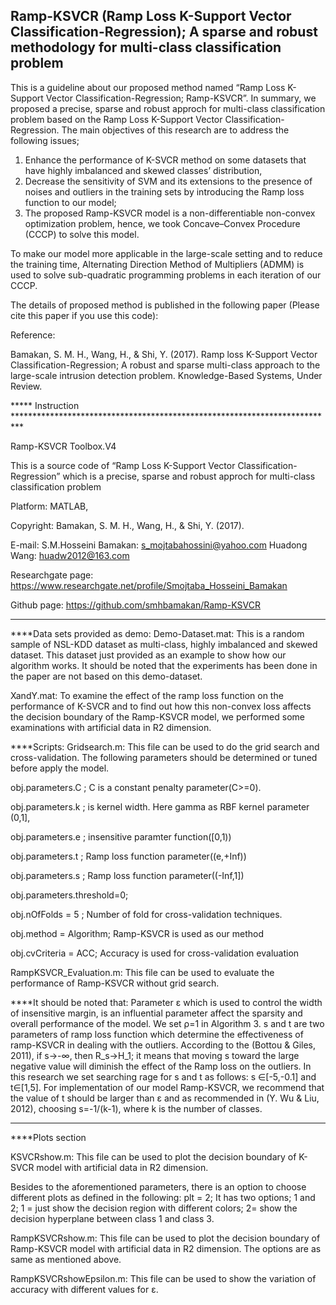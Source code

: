 Ramp-KSVCR (Ramp Loss K-Support Vector Classification-Regression); 
A sparse and robust methodology for multi-class classification problem
--
This is a guideline about our proposed method named “Ramp Loss K-Support Vector Classification-Regression; Ramp-KSVCR”. In summary, we proposed a precise, sparse and robust approch for multi-class classification problem based on the Ramp Loss K-Support Vector Classification-Regression. The main objectives of this research are to address the following issues; 

1) Enhance the performance of K-SVCR method on some datasets that have highly imbalanced and skewed classes’ distribution,
2) Decrease the sensitivity of SVM and its extensions to the presence of noises and outliers in the training sets by introducing the Ramp loss function to our model; 
3) The proposed Ramp-KSVCR model is a non-differentiable non-convex optimization problem, hence, we took Concave–Convex Procedure (CCCP) to solve this model.

To make our model more applicable in the large-scale setting and to reduce the training time, Alternating Direction Method of Multipliers (ADMM) is used to solve sub-quadratic programming problems in each iteration of our CCCP.

The details of proposed method is published in the following paper (Please cite this paper if you use this code):

Reference:

Bamakan, S. M. H., Wang, H., & Shi, Y. (2017). Ramp loss K-Support Vector Classification-Regression; A robust and sparse multi-class approach to the large-scale intrusion detection problem. Knowledge-Based Systems, Under Review.

***** Instruction **************************************************************************

Ramp-KSVCR Toolbox.V4

This is a source code of “Ramp Loss K-Support Vector Classification-Regression” which is a precise, sparse and robust approch for multi-class classification problem

Platform: MATLAB,

Copyright: Bamakan, S. M. H., Wang, H., & Shi, Y. (2017).

E-mail: S.M.Hosseini Bamakan: s_mojtabahossini@yahoo.com
 Huadong Wang: huadw2012@163.com
 
Researchgate page: https://www.researchgate.net/profile/Smojtaba_Hosseini_Bamakan

Github page: https://github.com/smhbamakan/Ramp-KSVCR
 *********************************************************************************************

****Data sets provided as demo:
Demo-Dataset.mat: This is a random sample of NSL-KDD dataset as multi-class, highly imbalanced and skewed dataset. This dataset just provided as an example to show how our algorithm works. It should be noted that the experiments has been done in the paper are not based on this demo-dataset. 

XandY.mat: To examine the effect of the ramp loss function on the performance of K-SVCR and to find out how this non-convex loss affects the decision boundary of the Ramp-KSVCR model, we performed some examinations with artificial data in R2 dimension. 


****Scripts:
Gridsearch.m: This file can be used to do the grid search and cross-validation. The following parameters should be determined or tuned before apply the model.

obj.parameters.C ; C is a constant penalty parameter(C>=0). 

obj.parameters.k ; is kernel width. Here gamma as RBF kernel parameter (0,1],

obj.parameters.e ; insensitive paramter function([0,1))

obj.parameters.t ; Ramp loss function parameter((e,+Inf))

obj.parameters.s ; Ramp loss function parameter((-Inf,1])

obj.parameters.threshold=0;

obj.nOfFolds = 5 ;     Number of fold for cross-validation techniques. 

obj.method = Algorithm;      Ramp-KSVCR is used as our method

obj.cvCriteria = ACC;    Accuracy is used for cross-validation evaluation

RampKSVCR_Evaluation.m: This file can be used to evaluate the performance of Ramp-KSVCR without grid search. 


****It should be noted that: 
Parameter  ε which is used to control the width of insensitive margin, is an influential parameter affect the sparsity and overall performance of the model. 
We set ρ=1 in Algorithm 3.  s and  t are two parameters of ramp loss function which determine the effectiveness of  ramp-KSVCR in dealing with the outliers. According to the (Bottou & Giles, 2011), if s→-∞, then R_s→H_1; it means that moving s toward the large negative value will diminish the effect of the Ramp loss on the outliers. In this research we set searching rage for s and  t as follows: s ∈[-5,-0.1] and t∈[1,5]. For implementation of our model Ramp-KSVCR, we recommend that the value of t should be larger than ε and as recommended in (Y. Wu & Liu, 2012), choosing s=-1/(k-1), where k is the number of classes.  
********


****Plots section

KSVCRshow.m: This file can be used to plot the decision boundary of K-SVCR model with artificial data in R2 dimension.

Besides to the aforementioned parameters, there is an option to choose different plots as defined in the following:
plt = 2; It has two options; 1 and 2; 
1 = just show the decision region with different colors; 
2= show the decision hyperplane between class 1 and class 3. 

RampKSVCRshow.m: This file can be used to plot the decision boundary of Ramp-KSVCR model with artificial data in R2 dimension.
The options are as same as mentioned above. 

RampKSVCRshowEpsilon.m: This file can be used to show the variation of accuracy with different values for ε. 
